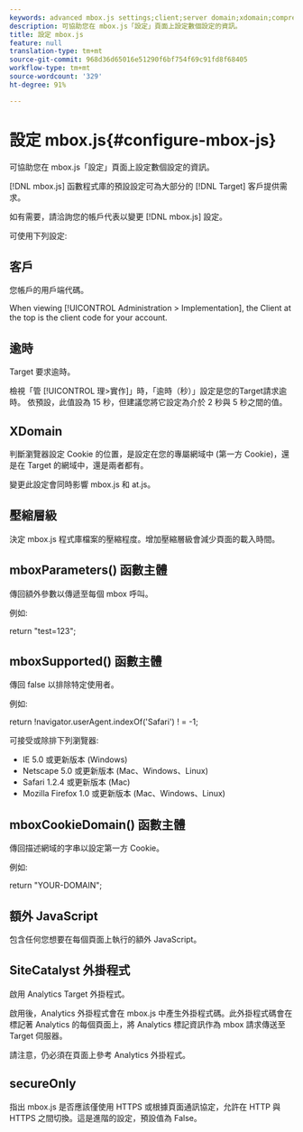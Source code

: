 ```yaml
---
keywords: advanced mbox.js settings;client;server domain;xdomain;compression level;client session id support;secureOnly;client pc id support;pass page;referring url;traffic level;traffic duration;mboxParameters() function body;mboxSupported() function body;mboxCookieDomain() function body;Extra JavaScript;SiteCatalyst plug-in;Get mbox.js as self-extracting JavaScript;flicker;body hiding;hide body
description: 可協助您在 mbox.js「設定」頁面上設定數個設定的資訊。
title: 設定 mbox.js
feature: null
translation-type: tm+mt
source-git-commit: 968d36d65016e51290f6bf754f69c91fd8f68405
workflow-type: tm+mt
source-wordcount: '329'
ht-degree: 91%

---
```



# 設定 mbox.js{#configure-mbox-js}

可協助您在 mbox.js「設定」頁面上設定數個設定的資訊。

[!DNL mbox.js] 函數程式庫的預設設定可為大部分的 [!DNL Target] 客戶提供需求。

如有需要，請洽詢您的帳戶代表以變更 [!DNL mbox.js] 設定。

可使用下列設定:

## 客戶

您帳戶的用戶端代碼。

When viewing [!UICONTROL Administration > Implementation], the Client at the top is the client code for your account.

## 逾時

Target 要求逾時。

檢視「管 [!UICONTROL 理>實作]」時，「逾時（秒）」設定是您的Target請求逾時。 依預設，此值設為 15 秒，但建議您將它設定為介於 2 秒與 5 秒之間的值。

## XDomain

判斷瀏覽器設定 Cookie 的位置，是設定在您的專屬網域中 (第一方 Cookie)，還是在 Target 的網域中，還是兩者都有。

變更此設定會同時影響 mbox.js 和 at.js。

## 壓縮層級

決定 mbox.js 程式庫檔案的壓縮程度。增加壓縮層級會減少頁面的載入時間。

## mboxParameters() 函數主體

傳回額外參數以傳遞至每個 mbox 呼叫。

例如:

return &quot;test=123&quot;;

## mboxSupported() 函數主體

傳回 false 以排除特定使用者。

例如:

return !navigator.userAgent.indexOf(&#39;Safari&#39;) ! = -1;

可接受或除排下列瀏覽器:

* IE 5.0 或更新版本 (Windows)
* Netscape 5.0 或更新版本 (Mac、Windows、Linux)
* Safari 1.2.4 或更新版本 (Mac)
* Mozilla Firefox 1.0 或更新版本 (Mac、Windows、Linux)

## mboxCookieDomain() 函數主體

傳回描述網域的字串以設定第一方 Cookie。

例如:

return &quot;YOUR-DOMAIN&quot;;

## 額外 JavaScript

包含任何您想要在每個頁面上執行的額外 JavaScript。

## SiteCatalyst 外掛程式

啟用 Analytics Target 外掛程式。

啟用後，Analytics 外掛程式會在 mbox.js 中產生外掛程式碼。此外掛程式碼會在標記著 Analytics 的每個頁面上，將 Analytics 標記資訊作為 mbox 請求傳送至 Target 伺服器。

請注意，仍必須在頁面上參考 Analytics 外掛程式。

## secureOnly

指出 mbox.js 是否應該僅使用 HTTPS 或根據頁面通訊協定，允許在 HTTP 與 HTTPS 之間切換。這是進階的設定，預設值為 False。